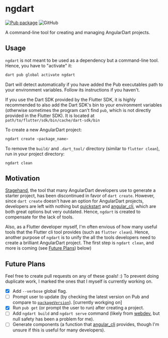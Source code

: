 # ngdart

[![Pub package](https://img.shields.io/pub/v/ngdart.svg)](https://pub.dev/packages/ngdart)
![GitHub](https://img.shields.io/github/license/gzgavinzhao/ngdart)

A command-line tool for creating and managing AngularDart projects.

## Usage

`ngdart` is not meant to be used as a dependency but a command-line tool. Hence, you have to "activate" it:

```bash
dart pub global activate ngdart
```

Dart will detect automatically if you have added the Pub executables path to your environment variables. Follow its instructions if you haven't.

If you use the Dart SDK provided by the Flutter SDK, it is highly recommended to also add the Dart SDK's bin to your environment variables (otherwise sometimes the program can't find `pub`, which is not directly provided in the Flutter SDK). It is located at `path/to/flutter/sdk/bin/cache/dart-sdk/bin`

To create a new AngularDart project:

```bash
ngdart create <package_name>
```

To remove the `build/` and `.dart_tool/` directory (similar to `flutter clean`), run in your project directory:
```
ngdart clean
```

## Motivation

[Stagehand](https://pub.dev/packages/stagehand), the tool that many AngularDart developers use to generate a starter project, has been discontinued in favor of `dart create`. However, since `dart create` doesn't have an option for AngularDart projects, developers are left with nothing but [quickstart](https://github.com/googlearchive/quickstart/tree/master) and [angular_cli](https://pub.dev/packages/angular_cli), which are both great options but very outdated. Hence, `ngdart` is created to compensate for the lack of tools.

Also, as a Flutter developer myself, I'm often envious of how many useful tools that the Flutter cli tool provides (such as `flutter clean`). Hence, another purpose of `ngdart` is to unify the all the tools developers need to create a brilliant AngularDart project. The first step is `ngdart clean`, and more is coming (see [Future Plans](#future-plans)) below)

## Future Plans

Feel free to create pull requests on any of these goals! :) To prevent doing duplicate work, I marked the ones that I myself is currently working on.

* [x] Add `--verbose` global flag.
* [ ] Prompt user to update (by checking the latest version on Pub and compare to [`packageVersion`](lib/src/version.dart)). [currently workging on]
* [x] Run `pub get` (or prompt the user to run) after creating a project.
* [ ] Add `ngdart build` and `ngdart serve` command (likely from [webdev](https://pub.dev/packages/webdev), but null safety has been a problem for me).
* [ ] Generate components (a function that [angular_cli](https://pub.dev/packages/angular_cli) provides, though I'm unsure if this is useful for many developers).